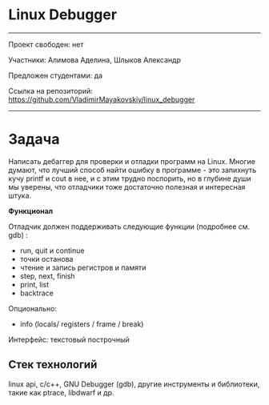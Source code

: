# Linux Debugger

---

Проект свободен: нет

Участники: Алимова Аделина, Шлыков Александр

Предложен студентами: да

Ссылка на репозиторий: https://github.com/VladimirMayakovskiy/linux_debugger

---

# Задача
Написать дебаггер для проверки и отладки программ на Linux.
Многие думают, что лучший способ найти ошибку в программе - это запихнуть кучу printf и cout в нее, и с этим трудно поспорить, но в глубине души мы уверены, что отладчики тоже достаточно полезная и интересная штука.

**Функционал**

Отладчик должен поддерживать следующие функции (подробнее см. gdb) :
- run, quit и continue
- точки останова
- чтение и запись регистров и памяти
- step, next, finish
- print, list
- backtrace 

Опционально:
- info (locals/ registers / frame / break) 

Интерфейс: текстовый построчный

## Стек технологий
linux api, c/c++, GNU Debugger (gdb), другие инструменты и библиотеки, такие как ptrace, libdwarf и др.

